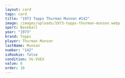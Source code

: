 ```yaml
---
layout: card
tags: card
title: "1973 Topps Thurman Munson #142"
image: /images/uploads/1973-topps-thurman-munson.webp
sport: Baseball
year: "1973"
brand: Topps
player: Thurman Munson
lastName: Munson
number: "142"
isRookie: false
condition: VG-VGEX
value: 6
order: 10
---
```

